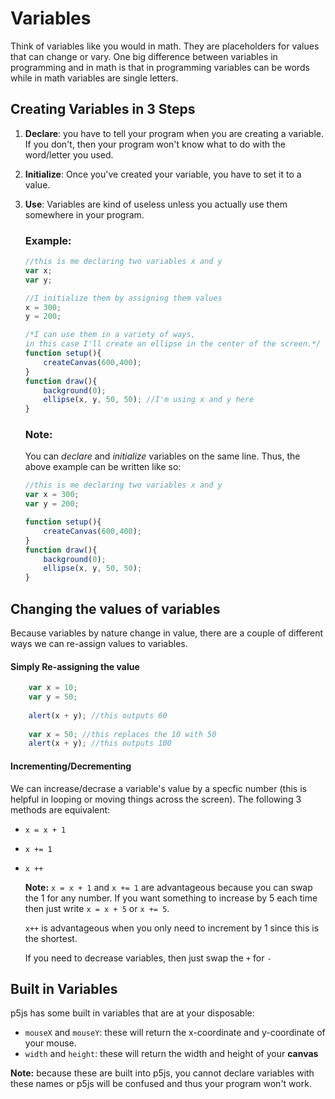# Variables

Think of variables like you would in math. They are placeholders for values that can change or vary. One big difference between variables in programming and in math is that in programming variables can be words while in math variables are single letters.

## Creating Variables in 3 Steps
1. **Declare**: you have to tell your program when you are creating a variable. If you don't, then your program won't know what to do with the word/letter you used.
2. **Initialize**: Once you've created your variable, you have to set it to a value. 
3. **Use**: Variables are kind of useless unless you actually use them somewhere in your program.

    ### Example:
    
    ```javascript
    //this is me declaring two variables x and y
    var x;
    var y;
    
    //I initialize them by assigning them values
    x = 300;
    y = 200;
    
    /*I can use them in a variety of ways, 
    in this case I'll create an ellipse in the center of the screen.*/
    function setup(){
        createCanvas(600,400);
    }
    function draw(){
        background(0);
        ellipse(x, y, 50, 50); //I'm using x and y here
    }
    ```
    
    ### Note:
    You can *declare* and *initialize* variables on the same line. Thus, the above example can be written like so:
    ```javascript
    //this is me declaring two variables x and y
    var x = 300;
    var y = 200;
    
    function setup(){
        createCanvas(600,400);
    }
    function draw(){
        background(0);
        ellipse(x, y, 50, 50);
    }
    ```
## Changing the values of variables

Because variables by nature change in value, there are a couple of different ways we can re-assign values to variables.

#### Simply Re-assigning the value
```javascript
    var x = 10;
    var y = 50;
    
    alert(x + y); //this outputs 60
    
    var x = 50; //this replaces the 10 with 50
    alert(x + y); //this outputs 100
```

#### Incrementing/Decrementing
We can increase/decrase a variable's value by a specfic number (this is helpful in looping or moving things across the screen). The following 3 methods are equivalent:
* `x = x + 1`
* `x += 1`
* `x ++`

    **Note:** `x = x + 1` and `x += 1` are advantageous because you can swap the 1 for any number. If you want something to increase by 5 each time then just write `x = x + 5` or `x += 5`. 
    
    `x++` is advantageous when you only need to increment by 1 since this is the shortest. 
    
    If you need to decrease variables, then just swap the `+` for `-`

## Built in Variables

p5js has some built in variables that are at your disposable:

* `mouseX` and `mouseY`: these will return the x-coordinate and y-coordinate of your mouse.
* `width` and `height`: these will return the width and height of your **canvas**

**Note:** because these are built into p5js, you cannot declare variables with these names or p5js will be confused and thus your program won't work.